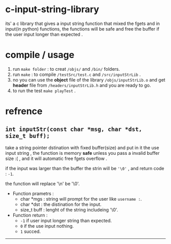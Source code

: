 # c-input-string-library
its' a c library that gives a input string function that mixed the fgets and in input(in python) functions, the functions will be safe and free the buffer if the user input longer than expected .


# compile / usage
1. run `make folder` : to creat `/objs/` and `/bin/` folders.
2. run `make` : to compile `/testSrc/test.c` and `/src/inputStrLib` .
3. no you can use the **object** file of the library `/objs/inputStrLib.o` and get **header** file from `/headers/inputStrLib.h` and you are ready to go.
4. to run the test `make playTest` .


# refrence

## `int inputStr(const char *msg, char *dst, size_t buff);`
take a string pointer dstination with fixed buffer(size) and put in it the use input string , the function is memory **safe** unless you pass a invalid buffer size :( , and it will automatic free fgets overflow .

if the input was larger than the buffer the strin will be `'\0'` , and return code : `-1`.

the function will replace '\n' be '\0'.

- Function prametrs :
  - char *mgs : string will prompt for the user like `username :`.
  - char *dst : the distination for the input.
  - size_t buff : lenght of the string includeing '\0'.
- Function return :
  - `-1` if user input longer string than expected.
  -  `0` if the use input nothing.
  -  `1` succed.

---
